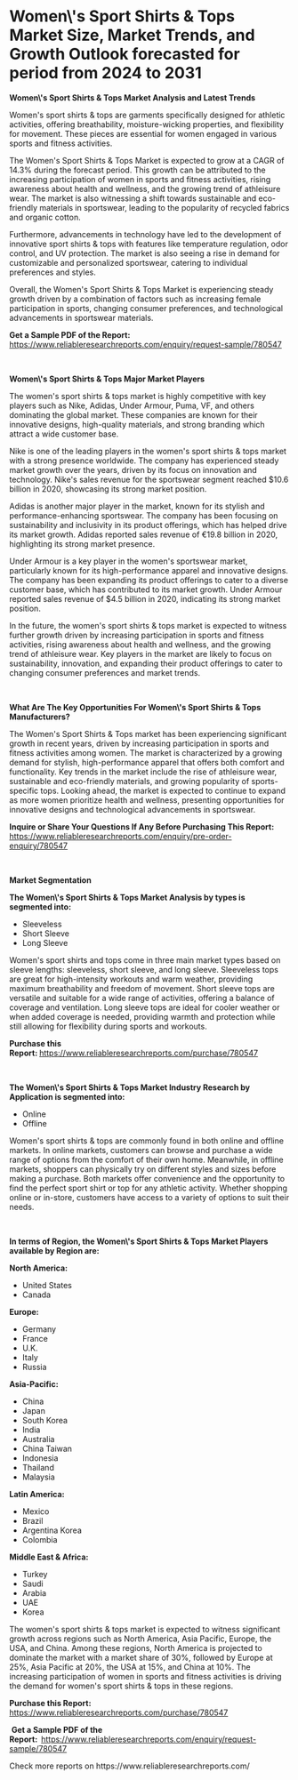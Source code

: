 <p><h1>Women\'s Sport Shirts & Tops Market Size, Market Trends, and Growth Outlook forecasted for period from 2024 to 2031</h1></p><p><strong>Women\'s Sport Shirts & Tops Market Analysis and Latest Trends</strong></p>
<p><p>Women's sport shirts & tops are garments specifically designed for athletic activities, offering breathability, moisture-wicking properties, and flexibility for movement. These pieces are essential for women engaged in various sports and fitness activities.</p><p>The Women's Sport Shirts & Tops Market is expected to grow at a CAGR of 14.3% during the forecast period. This growth can be attributed to the increasing participation of women in sports and fitness activities, rising awareness about health and wellness, and the growing trend of athleisure wear. The market is also witnessing a shift towards sustainable and eco-friendly materials in sportswear, leading to the popularity of recycled fabrics and organic cotton.</p><p>Furthermore, advancements in technology have led to the development of innovative sport shirts & tops with features like temperature regulation, odor control, and UV protection. The market is also seeing a rise in demand for customizable and personalized sportswear, catering to individual preferences and styles.</p><p>Overall, the Women's Sport Shirts & Tops Market is experiencing steady growth driven by a combination of factors such as increasing female participation in sports, changing consumer preferences, and technological advancements in sportswear materials.</p></p>
<p><strong>Get a Sample PDF of the Report:&nbsp;</strong> <a href="https://www.reliableresearchreports.com/enquiry/request-sample/780547">https://www.reliableresearchreports.com/enquiry/request-sample/780547</a></p>
<p>&nbsp;</p>
<p><strong>Women\'s Sport Shirts & Tops Major Market Players</strong></p>
<p><p>The women's sport shirts & tops market is highly competitive with key players such as Nike, Adidas, Under Armour, Puma, VF, and others dominating the global market. These companies are known for their innovative designs, high-quality materials, and strong branding which attract a wide customer base.</p><p>Nike is one of the leading players in the women's sport shirts & tops market with a strong presence worldwide. The company has experienced steady market growth over the years, driven by its focus on innovation and technology. Nike's sales revenue for the sportswear segment reached $10.6 billion in 2020, showcasing its strong market position.</p><p>Adidas is another major player in the market, known for its stylish and performance-enhancing sportswear. The company has been focusing on sustainability and inclusivity in its product offerings, which has helped drive its market growth. Adidas reported sales revenue of €19.8 billion in 2020, highlighting its strong market presence.</p><p>Under Armour is a key player in the women's sportswear market, particularly known for its high-performance apparel and innovative designs. The company has been expanding its product offerings to cater to a diverse customer base, which has contributed to its market growth. Under Armour reported sales revenue of $4.5 billion in 2020, indicating its strong market position.</p><p>In the future, the women's sport shirts & tops market is expected to witness further growth driven by increasing participation in sports and fitness activities, rising awareness about health and wellness, and the growing trend of athleisure wear. Key players in the market are likely to focus on sustainability, innovation, and expanding their product offerings to cater to changing consumer preferences and market trends.</p></p>
<p>&nbsp;</p>
<p><strong>What Are The Key Opportunities For Women\'s Sport Shirts & Tops Manufacturers?</strong></p>
<p><p>The Women's Sport Shirts & Tops market has been experiencing significant growth in recent years, driven by increasing participation in sports and fitness activities among women. The market is characterized by a growing demand for stylish, high-performance apparel that offers both comfort and functionality. Key trends in the market include the rise of athleisure wear, sustainable and eco-friendly materials, and growing popularity of sports-specific tops. Looking ahead, the market is expected to continue to expand as more women prioritize health and wellness, presenting opportunities for innovative designs and technological advancements in sportswear.</p></p>
<p><strong>Inquire or Share Your Questions If Any Before Purchasing This Report:</strong> <a href="https://www.reliableresearchreports.com/enquiry/pre-order-enquiry/780547">https://www.reliableresearchreports.com/enquiry/pre-order-enquiry/780547</a></p>
<p>&nbsp;</p>
<p><strong>Market Segmentation</strong></p>
<p><strong>The Women\'s Sport Shirts & Tops Market Analysis by types is segmented into:</strong></p>
<p><ul><li>Sleeveless</li><li>Short Sleeve</li><li>Long Sleeve</li></ul></p>
<p><p>Women's sport shirts and tops come in three main market types based on sleeve lengths: sleeveless, short sleeve, and long sleeve. Sleeveless tops are great for high-intensity workouts and warm weather, providing maximum breathability and freedom of movement. Short sleeve tops are versatile and suitable for a wide range of activities, offering a balance of coverage and ventilation. Long sleeve tops are ideal for cooler weather or when added coverage is needed, providing warmth and protection while still allowing for flexibility during sports and workouts.</p></p>
<p><strong>Purchase this Report:&nbsp;</strong><a href="https://www.reliableresearchreports.com/purchase/780547">https://www.reliableresearchreports.com/purchase/780547</a></p>
<p>&nbsp;</p>
<p><strong>The Women\'s Sport Shirts & Tops Market Industry Research by Application is segmented into:</strong></p>
<p><ul><li>Online</li><li>Offline</li></ul></p>
<p><p>Women's sport shirts & tops are commonly found in both online and offline markets. In online markets, customers can browse and purchase a wide range of options from the comfort of their own home. Meanwhile, in offline markets, shoppers can physically try on different styles and sizes before making a purchase. Both markets offer convenience and the opportunity to find the perfect sport shirt or top for any athletic activity. Whether shopping online or in-store, customers have access to a variety of options to suit their needs.</p></p>
<p>&nbsp;</p>
<p><strong>In terms of Region, the Women\'s Sport Shirts & Tops Market Players available by Region are:</strong></p>
<p>
    <p> <strong> North America: </strong>
        <ul>
            <li>United States</li>
            <li>Canada</li>
        </ul>
        </p> 
    <p> <strong> Europe: </strong>
        <ul>
            <li>Germany</li>
            <li>France</li>
            <li>U.K.</li>
            <li>Italy</li>
            <li>Russia</li>
        </ul>
        </p> 
    <p> <strong> Asia-Pacific: </strong>
        <ul>
            <li>China</li>
            <li>Japan</li>
            <li>South Korea</li>
            <li>India</li>
            <li>Australia</li>
            <li>China Taiwan</li>
            <li>Indonesia</li>
            <li>Thailand</li>
            <li>Malaysia</li>
        </ul>
        </p> 
    <p> <strong> Latin America: </strong>
        <ul>
            <li>Mexico</li>
            <li>Brazil</li>
            <li>Argentina Korea</li>
            <li>Colombia</li>
        </ul>
        </p> 
    <p> <strong> Middle East & Africa: </strong>
        <ul>
            <li>Turkey</li>
            <li>Saudi</li>
            <li>Arabia</li>
            <li>UAE</li>
            <li>Korea</li>
        </ul>
    </p>
    </p>
<p><p>The women's sport shirts & tops market is expected to witness significant growth across regions such as North America, Asia Pacific, Europe, the USA, and China. Among these regions, North America is projected to dominate the market with a market share of 30%, followed by Europe at 25%, Asia Pacific at 20%, the USA at 15%, and China at 10%. The increasing participation of women in sports and fitness activities is driving the demand for women's sport shirts & tops in these regions.</p></p>
<p><strong>Purchase this Report: </strong><a href="https://www.reliableresearchreports.com/purchase/780547">https://www.reliableresearchreports.com/purchase/780547</a></p>
<p>&nbsp;<strong>Get a Sample PDF of the Report:&nbsp;&nbsp;</strong><a href="https://www.reliableresearchreports.com/enquiry/request-sample/780547">https://www.reliableresearchreports.com/enquiry/request-sample/780547</a></p>
<p><strong></strong></p>
<p>Check more reports on https://www.reliableresearchreports.com/</p>